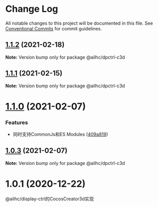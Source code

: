 # Change Log

All notable changes to this project will be documented in this file.
See [Conventional Commits](https://conventionalcommits.org) for commit guidelines.

## [1.1.2](https://github.com/AILHC/EasyGameFrameworkOpen/compare/@ailhc/dpctrl-c3d@1.1.1...@ailhc/dpctrl-c3d@1.1.2) (2021-02-18)

**Note:** Version bump only for package @ailhc/dpctrl-c3d





## [1.1.1](https://github.com/AILHC/EasyGameFrameworkOpen/compare/@ailhc/dpctrl-c3d@1.1.0...@ailhc/dpctrl-c3d@1.1.1) (2021-02-15)

**Note:** Version bump only for package @ailhc/dpctrl-c3d





# [1.1.0](https://github.com/AILHC/EasyGameFrameworkOpen/compare/@ailhc/dpctrl-c3d@1.0.3...@ailhc/dpctrl-c3d@1.1.0) (2021-02-07)


### Features

* 同时支持CommonJs和ES Modules ([409a819](https://github.com/AILHC/EasyGameFrameworkOpen/commit/409a819cfca6808a4070abcbc8acc80a2caf1c84))





## [1.0.3](https://github.com/AILHC/EasyGameFrameworkOpen/compare/@ailhc/dpctrl-c3d@1.0.2...@ailhc/dpctrl-c3d@1.0.3) (2021-02-07)

**Note:** Version bump only for package @ailhc/dpctrl-c3d

# 1.0.1 (2020-12-22)
@ailhc/display-ctrl的CocosCreator3d实现
